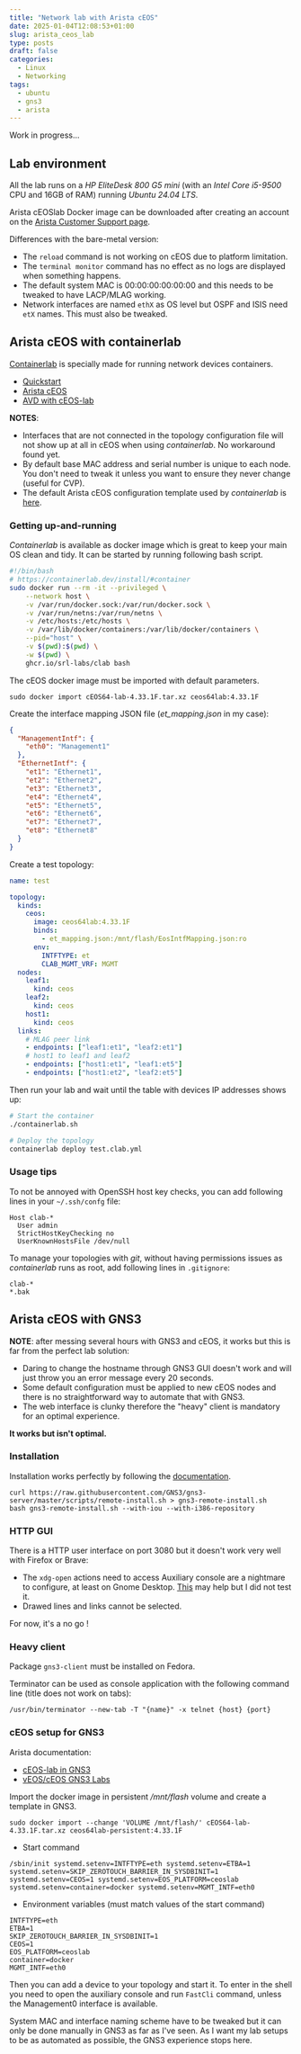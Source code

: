 ```yaml
---
title: "Network lab with Arista cEOS"
date: 2025-01-04T12:08:53+01:00
slug: arista_ceos_lab
type: posts
draft: false
categories:
  - Linux
  - Networking
tags:
  - ubuntu
  - gns3
  - arista
---
```

Work in progress...

## Lab environment
All the lab runs on a *HP EliteDesk 800 G5 mini* (with an *Intel Core i5-9500* CPU and 16GB of RAM) running *Ubuntu 24.04 LTS*.

Arista cEOSlab Docker image can be downloaded after creating an account on the [Arista Customer Support page](https://www.arista.com/en/support/customer-support).

Differences with the bare-metal version:
* The `reload` command is not working on cEOS due to platform limitation.
* The `terminal monitor` command has no effect as no logs are displayed when something happens.
* The default system MAC is 00:00:00:00:00:00 and this needs to be tweaked to have LACP/MLAG working.
* Network interfaces are named `ethX` as OS level but OSPF and ISIS need `etX` names. This must also be tweaked.

## Arista cEOS with containerlab
[Containerlab](https://containerlab.dev) is specially made for running network devices containers.
* [Quickstart](https://containerlab.dev/quickstart/)
* [Arista cEOS](https://containerlab.dev/manual/kinds/ceos/)
* [AVD with cEOS-lab](https://arista-netdevops-community.github.io/avd-cEOS-Lab/)

**NOTES**:

* Interfaces that are not connected in the topology configuration file will not show up at all in cEOS when using *containerlab*. No workaround found yet.
* By default base MAC address and serial number is unique to each node. You don't need to tweak it unless you want to ensure they never change (useful for CVP).
* The default Arista cEOS configuration template used by *containerlab* is [here](https://github.com/srl-labs/containerlab/blob/main/nodes/ceos/ceos.cfg).

### Getting up-and-running
*Containerlab* is available as docker image which is great to keep your main OS clean and tidy. It can be started by running following bash script.
```bash
#!/bin/bash
# https://containerlab.dev/install/#container
sudo docker run --rm -it --privileged \
    --network host \
    -v /var/run/docker.sock:/var/run/docker.sock \
    -v /var/run/netns:/var/run/netns \
    -v /etc/hosts:/etc/hosts \
    -v /var/lib/docker/containers:/var/lib/docker/containers \
    --pid="host" \
    -v $(pwd):$(pwd) \
    -w $(pwd) \
    ghcr.io/srl-labs/clab bash
```

The cEOS docker image must be imported with default parameters.
```
sudo docker import cEOS64-lab-4.33.1F.tar.xz ceos64lab:4.33.1F
```

Create the interface mapping JSON file (*et_mapping.json* in my case):
```json
{
  "ManagementIntf": {
    "eth0": "Management1"
  },
  "EthernetIntf": {
    "et1": "Ethernet1",
    "et2": "Ethernet2",
    "et3": "Ethernet3",
    "et4": "Ethernet4",
    "et5": "Ethernet5",
    "et6": "Ethernet6",
    "et7": "Ethernet7",
    "et8": "Ethernet8"
  }
}
```

Create a test topology:
```yaml
name: test

topology:
  kinds:
    ceos:
      image: ceos64lab:4.33.1F
      binds:
        - et_mapping.json:/mnt/flash/EosIntfMapping.json:ro
      env:
        INTFTYPE: et
        CLAB_MGMT_VRF: MGMT
  nodes:
    leaf1:
      kind: ceos
    leaf2:
      kind: ceos
    host1:
      kind: ceos
  links:
    # MLAG peer link
    - endpoints: ["leaf1:et1", "leaf2:et1"]
    # host1 to leaf1 and leaf2
    - endpoints: ["host1:et1", "leaf1:et5"]
    - endpoints: ["host1:et2", "leaf2:et5"]
```

Then run your lab and wait until the table with devices IP addresses shows up:
```bash
# Start the container
./containerlab.sh

# Deploy the topology
containerlab deploy test.clab.yml
```

### Usage tips

To not be annoyed with OpenSSH host key checks, you can add following lines in your `~/.ssh/confg` file:
```
Host clab-*
  User admin
  StrictHostKeyChecking no
  UserKnownHostsFile /dev/null
```

To manage your topologies with *git*, without having permissions issues as *containerlab* runs as root, add following lines in `.gitignore`:
```
clab-*
*.bak
```

## Arista cEOS with GNS3
**NOTE**: after messing several hours with GNS3 and cEOS, it works but this is far from the perfect lab solution:
* Daring to change the hostname through GNS3 GUI doesn't work and will just throw you an error message every 20 seconds.
* Some default configuration must be applied to new cEOS nodes and there is no straightforward way to automate that with GNS3.
* The web interface is clunky therefore the "heavy" client is mandatory for an optimal experience.

**It works but isn't optimal.**

### Installation

Installation works perfectly by following the [documentation](https://docs.gns3.com/docs/getting-started/installation/remote-server).
```
curl https://raw.githubusercontent.com/GNS3/gns3-server/master/scripts/remote-install.sh > gns3-remote-install.sh
bash gns3-remote-install.sh --with-iou --with-i386-repository
```
### HTTP GUI
There is a HTTP user interface on port 3080 but it doesn't work very well with Firefox or Brave:
* The `xdg-open` actions need to access Auxiliary console are a nightmare to configure, at least on Gnome Desktop. [This](https://github.com/GNS3/gns3-webclient-pack) may help but I did not test it.
* Drawed lines and links cannot be selected. 

For now, it's a no go !

### Heavy client
Package `gns3-client` must be installed on Fedora.

Terminator can be used as console application with the following command line (title does not work on tabs):
```
/usr/bin/terminator --new-tab -T "{name}" -x telnet {host} {port}
```

### cEOS setup for GNS3
Arista documentation:

* [cEOS-lab in GNS3](https://arista.my.site.com/AristaCommunity/s/article/ceos-lab-in-gns3)
* [vEOS/cEOS GNS3 Labs](https://arista.my.site.com/AristaCommunity/s/article/veos-ceos-gns3-labs)

Import the docker image in persistent */mnt/flash* volume and create a template in GNS3.
```
sudo docker import --change 'VOLUME /mnt/flash/' cEOS64-lab-4.33.1F.tar.xz ceos64lab-persistent:4.33.1F
```

* Start command
```
/sbin/init systemd.setenv=INTFTYPE=eth systemd.setenv=ETBA=1 systemd.setenv=SKIP_ZEROTOUCH_BARRIER_IN_SYSDBINIT=1 systemd.setenv=CEOS=1 systemd.setenv=EOS_PLATFORM=ceoslab systemd.setenv=container=docker systemd.setenv=MGMT_INTF=eth0
```

* Environment variables (must match values of the start command)
```
INTFTYPE=eth
ETBA=1
SKIP_ZEROTOUCH_BARRIER_IN_SYSDBINIT=1
CEOS=1
EOS_PLATFORM=ceoslab
container=docker
MGMT_INTF=eth0
```

Then you can add a device to your topology and start it. To enter in the shell you need to open the auxiliary console and run `FastCli` command, unless the Management0 interface is available.

System MAC and interface naming scheme have to be tweaked but it can only be done manually in GNS3 as far as I've seen. As I want my lab setups to be as automated as possible, the GNS3 experience stops here.
